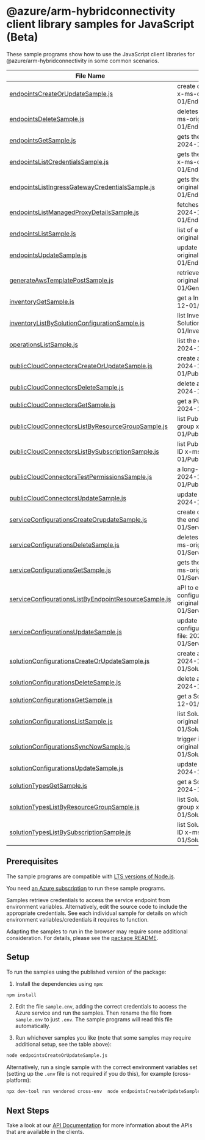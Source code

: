 # @azure/arm-hybridconnectivity client library samples for JavaScript (Beta)

These sample programs show how to use the JavaScript client libraries for @azure/arm-hybridconnectivity in some common scenarios.

| **File Name**                                                                                             | **Description**                                                                                                                                        |
| --------------------------------------------------------------------------------------------------------- | ------------------------------------------------------------------------------------------------------------------------------------------------------ |
| [endpointsCreateOrUpdateSample.js][endpointscreateorupdatesample]                                         | create or update the endpoint to the target resource. x-ms-original-file: 2024-12-01/EndpointsPutCustom.json                                           |
| [endpointsDeleteSample.js][endpointsdeletesample]                                                         | deletes the endpoint access to the target resource. x-ms-original-file: 2024-12-01/EndpointsDeleteDefault.json                                         |
| [endpointsGetSample.js][endpointsgetsample]                                                               | gets the endpoint to the resource. x-ms-original-file: 2024-12-01/EndpointsGetCustom.json                                                              |
| [endpointsListCredentialsSample.js][endpointslistcredentialssample]                                       | gets the endpoint access credentials to the resource. x-ms-original-file: 2024-12-01/EndpointsPostListCredentials.json                                 |
| [endpointsListIngressGatewayCredentialsSample.js][endpointslistingressgatewaycredentialssample]           | gets the ingress gateway endpoint credentials x-ms-original-file: 2024-12-01/EndpointsPostListIngressGatewayCredentials.json                           |
| [endpointsListManagedProxyDetailsSample.js][endpointslistmanagedproxydetailssample]                       | fetches the managed proxy details x-ms-original-file: 2024-12-01/EndpointsPostListManagedProxyDetails.json                                             |
| [endpointsListSample.js][endpointslistsample]                                                             | list of endpoints to the target resource. x-ms-original-file: 2024-12-01/EndpointsList.json                                                            |
| [endpointsUpdateSample.js][endpointsupdatesample]                                                         | update the endpoint to the target resource. x-ms-original-file: 2024-12-01/EndpointsPatchDefault.json                                                  |
| [generateAwsTemplatePostSample.js][generateawstemplatepostsample]                                         | retrieve AWS Cloud Formation template x-ms-original-file: 2024-12-01/GenerateAwsTemplate_Post.json                                                     |
| [inventoryGetSample.js][inventorygetsample]                                                               | get a InventoryResource x-ms-original-file: 2024-12-01/Inventory_Get.json                                                                              |
| [inventoryListBySolutionConfigurationSample.js][inventorylistbysolutionconfigurationsample]               | list InventoryResource resources by SolutionConfiguration x-ms-original-file: 2024-12-01/Inventory_ListBySolutionConfiguration.json                    |
| [operationsListSample.js][operationslistsample]                                                           | list the operations for the provider x-ms-original-file: 2024-12-01/OperationsList.json                                                                |
| [publicCloudConnectorsCreateOrUpdateSample.js][publiccloudconnectorscreateorupdatesample]                 | create a PublicCloudConnector x-ms-original-file: 2024-12-01/PublicCloudConnectors_CreateOrUpdate.json                                                 |
| [publicCloudConnectorsDeleteSample.js][publiccloudconnectorsdeletesample]                                 | delete a PublicCloudConnector x-ms-original-file: 2024-12-01/PublicCloudConnectors_Delete.json                                                         |
| [publicCloudConnectorsGetSample.js][publiccloudconnectorsgetsample]                                       | get a PublicCloudConnector x-ms-original-file: 2024-12-01/PublicCloudConnectors_Get.json                                                               |
| [publicCloudConnectorsListByResourceGroupSample.js][publiccloudconnectorslistbyresourcegroupsample]       | list PublicCloudConnector resources by resource group x-ms-original-file: 2024-12-01/PublicCloudConnectors_ListByResourceGroup.json                    |
| [publicCloudConnectorsListBySubscriptionSample.js][publiccloudconnectorslistbysubscriptionsample]         | list PublicCloudConnector resources by subscription ID x-ms-original-file: 2024-12-01/PublicCloudConnectors_ListBySubscription.json                    |
| [publicCloudConnectorsTestPermissionsSample.js][publiccloudconnectorstestpermissionssample]               | a long-running resource action. x-ms-original-file: 2024-12-01/PublicCloudConnectors_TestPermissions.json                                              |
| [publicCloudConnectorsUpdateSample.js][publiccloudconnectorsupdatesample]                                 | update a PublicCloudConnector x-ms-original-file: 2024-12-01/PublicCloudConnectors_Update.json                                                         |
| [serviceConfigurationsCreateOrupdateSample.js][serviceconfigurationscreateorupdatesample]                 | create or update a service in serviceConfiguration for the endpoint resource. x-ms-original-file: 2024-12-01/ServiceConfigurationsPutSSH.json          |
| [serviceConfigurationsDeleteSample.js][serviceconfigurationsdeletesample]                                 | deletes the service details to the target resource. x-ms-original-file: 2024-12-01/ServiceConfigurationsDeleteSSH.json                                 |
| [serviceConfigurationsGetSample.js][serviceconfigurationsgetsample]                                       | gets the details about the service to the resource. x-ms-original-file: 2024-12-01/ServiceConfigurationsGetSSH.json                                    |
| [serviceConfigurationsListByEndpointResourceSample.js][serviceconfigurationslistbyendpointresourcesample] | aPI to enumerate registered services in service configurations under a Endpoint Resource x-ms-original-file: 2024-12-01/ServiceConfigurationsList.json |
| [serviceConfigurationsUpdateSample.js][serviceconfigurationsupdatesample]                                 | update the service details in the service configurations of the target resource. x-ms-original-file: 2024-12-01/ServiceConfigurationsPatchSSH.json     |
| [solutionConfigurationsCreateOrUpdateSample.js][solutionconfigurationscreateorupdatesample]               | create a SolutionConfiguration x-ms-original-file: 2024-12-01/SolutionConfigurations_CreateOrUpdate.json                                               |
| [solutionConfigurationsDeleteSample.js][solutionconfigurationsdeletesample]                               | delete a SolutionConfiguration x-ms-original-file: 2024-12-01/SolutionConfigurations_Delete.json                                                       |
| [solutionConfigurationsGetSample.js][solutionconfigurationsgetsample]                                     | get a SolutionConfiguration x-ms-original-file: 2024-12-01/SolutionConfigurations_Get.json                                                             |
| [solutionConfigurationsListSample.js][solutionconfigurationslistsample]                                   | list SolutionConfiguration resources by parent x-ms-original-file: 2024-12-01/SolutionConfigurations_List.json                                         |
| [solutionConfigurationsSyncNowSample.js][solutionconfigurationssyncnowsample]                             | trigger immediate sync with source cloud x-ms-original-file: 2024-12-01/SolutionConfigurations_SyncNow.json                                            |
| [solutionConfigurationsUpdateSample.js][solutionconfigurationsupdatesample]                               | update a SolutionConfiguration x-ms-original-file: 2024-12-01/SolutionConfigurations_Update.json                                                       |
| [solutionTypesGetSample.js][solutiontypesgetsample]                                                       | get a SolutionTypeResource x-ms-original-file: 2024-12-01/SolutionTypes_Get.json                                                                       |
| [solutionTypesListByResourceGroupSample.js][solutiontypeslistbyresourcegroupsample]                       | list SolutionTypeResource resources by resource group x-ms-original-file: 2024-12-01/SolutionTypes_ListByResourceGroup.json                            |
| [solutionTypesListBySubscriptionSample.js][solutiontypeslistbysubscriptionsample]                         | list SolutionTypeResource resources by subscription ID x-ms-original-file: 2024-12-01/SolutionTypes_ListBySubscription.json                            |

## Prerequisites

The sample programs are compatible with [LTS versions of Node.js](https://github.com/nodejs/release#release-schedule).

You need [an Azure subscription][freesub] to run these sample programs.

Samples retrieve credentials to access the service endpoint from environment variables. Alternatively, edit the source code to include the appropriate credentials. See each individual sample for details on which environment variables/credentials it requires to function.

Adapting the samples to run in the browser may require some additional consideration. For details, please see the [package README][package].

## Setup

To run the samples using the published version of the package:

1. Install the dependencies using `npm`:

```bash
npm install
```

2. Edit the file `sample.env`, adding the correct credentials to access the Azure service and run the samples. Then rename the file from `sample.env` to just `.env`. The sample programs will read this file automatically.

3. Run whichever samples you like (note that some samples may require additional setup, see the table above):

```bash
node endpointsCreateOrUpdateSample.js
```

Alternatively, run a single sample with the correct environment variables set (setting up the `.env` file is not required if you do this), for example (cross-platform):

```bash
npx dev-tool run vendored cross-env  node endpointsCreateOrUpdateSample.js
```

## Next Steps

Take a look at our [API Documentation][apiref] for more information about the APIs that are available in the clients.

[endpointscreateorupdatesample]: https://github.com/Azure/azure-sdk-for-js/blob/main/sdk/hybridconnectivity/arm-hybridconnectivity/samples/v2-beta/javascript/endpointsCreateOrUpdateSample.js
[endpointsdeletesample]: https://github.com/Azure/azure-sdk-for-js/blob/main/sdk/hybridconnectivity/arm-hybridconnectivity/samples/v2-beta/javascript/endpointsDeleteSample.js
[endpointsgetsample]: https://github.com/Azure/azure-sdk-for-js/blob/main/sdk/hybridconnectivity/arm-hybridconnectivity/samples/v2-beta/javascript/endpointsGetSample.js
[endpointslistcredentialssample]: https://github.com/Azure/azure-sdk-for-js/blob/main/sdk/hybridconnectivity/arm-hybridconnectivity/samples/v2-beta/javascript/endpointsListCredentialsSample.js
[endpointslistingressgatewaycredentialssample]: https://github.com/Azure/azure-sdk-for-js/blob/main/sdk/hybridconnectivity/arm-hybridconnectivity/samples/v2-beta/javascript/endpointsListIngressGatewayCredentialsSample.js
[endpointslistmanagedproxydetailssample]: https://github.com/Azure/azure-sdk-for-js/blob/main/sdk/hybridconnectivity/arm-hybridconnectivity/samples/v2-beta/javascript/endpointsListManagedProxyDetailsSample.js
[endpointslistsample]: https://github.com/Azure/azure-sdk-for-js/blob/main/sdk/hybridconnectivity/arm-hybridconnectivity/samples/v2-beta/javascript/endpointsListSample.js
[endpointsupdatesample]: https://github.com/Azure/azure-sdk-for-js/blob/main/sdk/hybridconnectivity/arm-hybridconnectivity/samples/v2-beta/javascript/endpointsUpdateSample.js
[generateawstemplatepostsample]: https://github.com/Azure/azure-sdk-for-js/blob/main/sdk/hybridconnectivity/arm-hybridconnectivity/samples/v2-beta/javascript/generateAwsTemplatePostSample.js
[inventorygetsample]: https://github.com/Azure/azure-sdk-for-js/blob/main/sdk/hybridconnectivity/arm-hybridconnectivity/samples/v2-beta/javascript/inventoryGetSample.js
[inventorylistbysolutionconfigurationsample]: https://github.com/Azure/azure-sdk-for-js/blob/main/sdk/hybridconnectivity/arm-hybridconnectivity/samples/v2-beta/javascript/inventoryListBySolutionConfigurationSample.js
[operationslistsample]: https://github.com/Azure/azure-sdk-for-js/blob/main/sdk/hybridconnectivity/arm-hybridconnectivity/samples/v2-beta/javascript/operationsListSample.js
[publiccloudconnectorscreateorupdatesample]: https://github.com/Azure/azure-sdk-for-js/blob/main/sdk/hybridconnectivity/arm-hybridconnectivity/samples/v2-beta/javascript/publicCloudConnectorsCreateOrUpdateSample.js
[publiccloudconnectorsdeletesample]: https://github.com/Azure/azure-sdk-for-js/blob/main/sdk/hybridconnectivity/arm-hybridconnectivity/samples/v2-beta/javascript/publicCloudConnectorsDeleteSample.js
[publiccloudconnectorsgetsample]: https://github.com/Azure/azure-sdk-for-js/blob/main/sdk/hybridconnectivity/arm-hybridconnectivity/samples/v2-beta/javascript/publicCloudConnectorsGetSample.js
[publiccloudconnectorslistbyresourcegroupsample]: https://github.com/Azure/azure-sdk-for-js/blob/main/sdk/hybridconnectivity/arm-hybridconnectivity/samples/v2-beta/javascript/publicCloudConnectorsListByResourceGroupSample.js
[publiccloudconnectorslistbysubscriptionsample]: https://github.com/Azure/azure-sdk-for-js/blob/main/sdk/hybridconnectivity/arm-hybridconnectivity/samples/v2-beta/javascript/publicCloudConnectorsListBySubscriptionSample.js
[publiccloudconnectorstestpermissionssample]: https://github.com/Azure/azure-sdk-for-js/blob/main/sdk/hybridconnectivity/arm-hybridconnectivity/samples/v2-beta/javascript/publicCloudConnectorsTestPermissionsSample.js
[publiccloudconnectorsupdatesample]: https://github.com/Azure/azure-sdk-for-js/blob/main/sdk/hybridconnectivity/arm-hybridconnectivity/samples/v2-beta/javascript/publicCloudConnectorsUpdateSample.js
[serviceconfigurationscreateorupdatesample]: https://github.com/Azure/azure-sdk-for-js/blob/main/sdk/hybridconnectivity/arm-hybridconnectivity/samples/v2-beta/javascript/serviceConfigurationsCreateOrupdateSample.js
[serviceconfigurationsdeletesample]: https://github.com/Azure/azure-sdk-for-js/blob/main/sdk/hybridconnectivity/arm-hybridconnectivity/samples/v2-beta/javascript/serviceConfigurationsDeleteSample.js
[serviceconfigurationsgetsample]: https://github.com/Azure/azure-sdk-for-js/blob/main/sdk/hybridconnectivity/arm-hybridconnectivity/samples/v2-beta/javascript/serviceConfigurationsGetSample.js
[serviceconfigurationslistbyendpointresourcesample]: https://github.com/Azure/azure-sdk-for-js/blob/main/sdk/hybridconnectivity/arm-hybridconnectivity/samples/v2-beta/javascript/serviceConfigurationsListByEndpointResourceSample.js
[serviceconfigurationsupdatesample]: https://github.com/Azure/azure-sdk-for-js/blob/main/sdk/hybridconnectivity/arm-hybridconnectivity/samples/v2-beta/javascript/serviceConfigurationsUpdateSample.js
[solutionconfigurationscreateorupdatesample]: https://github.com/Azure/azure-sdk-for-js/blob/main/sdk/hybridconnectivity/arm-hybridconnectivity/samples/v2-beta/javascript/solutionConfigurationsCreateOrUpdateSample.js
[solutionconfigurationsdeletesample]: https://github.com/Azure/azure-sdk-for-js/blob/main/sdk/hybridconnectivity/arm-hybridconnectivity/samples/v2-beta/javascript/solutionConfigurationsDeleteSample.js
[solutionconfigurationsgetsample]: https://github.com/Azure/azure-sdk-for-js/blob/main/sdk/hybridconnectivity/arm-hybridconnectivity/samples/v2-beta/javascript/solutionConfigurationsGetSample.js
[solutionconfigurationslistsample]: https://github.com/Azure/azure-sdk-for-js/blob/main/sdk/hybridconnectivity/arm-hybridconnectivity/samples/v2-beta/javascript/solutionConfigurationsListSample.js
[solutionconfigurationssyncnowsample]: https://github.com/Azure/azure-sdk-for-js/blob/main/sdk/hybridconnectivity/arm-hybridconnectivity/samples/v2-beta/javascript/solutionConfigurationsSyncNowSample.js
[solutionconfigurationsupdatesample]: https://github.com/Azure/azure-sdk-for-js/blob/main/sdk/hybridconnectivity/arm-hybridconnectivity/samples/v2-beta/javascript/solutionConfigurationsUpdateSample.js
[solutiontypesgetsample]: https://github.com/Azure/azure-sdk-for-js/blob/main/sdk/hybridconnectivity/arm-hybridconnectivity/samples/v2-beta/javascript/solutionTypesGetSample.js
[solutiontypeslistbyresourcegroupsample]: https://github.com/Azure/azure-sdk-for-js/blob/main/sdk/hybridconnectivity/arm-hybridconnectivity/samples/v2-beta/javascript/solutionTypesListByResourceGroupSample.js
[solutiontypeslistbysubscriptionsample]: https://github.com/Azure/azure-sdk-for-js/blob/main/sdk/hybridconnectivity/arm-hybridconnectivity/samples/v2-beta/javascript/solutionTypesListBySubscriptionSample.js
[apiref]: https://learn.microsoft.com/javascript/api/@azure/arm-hybridconnectivity?view=azure-node-preview
[freesub]: https://azure.microsoft.com/free/
[package]: https://github.com/Azure/azure-sdk-for-js/tree/main/sdk/hybridconnectivity/arm-hybridconnectivity/README.md

